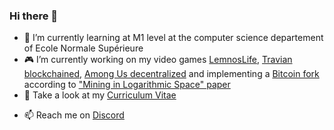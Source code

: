 ### Hi there 👋

- 📖 I’m currently learning at M1 level at the computer science departement of Ecole Normale Supérieure
- 🎮 I’m currently working on my video games [LemnosLife](https://lemnoslife.com), [Travian blockchained](https://github.com/Benjamin-Loison/Travian-blockchained), [Among Us decentralized](https://github.com/Benjamin-Loison/Among-us-decentralized) and implementing a [Bitcoin fork](https://github.com/Benjamin-Loison/Mining-in-Logarithmic-Space) according to ["Mining in Logarithmic Space" paper](https://eprint.iacr.org/2021/623.pdf)
- 💬 Take a look at my [Curriculum Vitae](https://lemnoslife.com/CV-EN.pdf)
<!-- could add a link in my online CV to the French/international version-->
- 📫 Reach me on [Discord](https://discord.gg/yCretyYAwQ)
